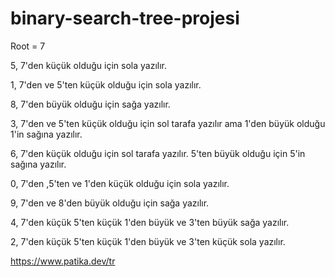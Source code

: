 # binary-search-tree-projesi

Root = 7

5, 7'den küçük olduğu için sola yazılır.

1, 7'den ve 5'ten küçük olduğu için sola yazılır.

8, 7'den büyük olduğu için sağa yazılır.

3, 7'den ve 5'ten küçük olduğu için sol tarafa yazılır ama 1'den büyük olduğu 1'in sağına yazılır.

6, 7'den küçük olduğu için sol tarafa yazılır. 5'ten büyük olduğu için 5'in sağına yazılır.

0, 7'den ,5'ten ve 1'den küçük olduğu için sola yazılır.

9, 7'den ve 8'den büyük olduğu için sağa yazılır.

4, 7'den küçük 5'ten küçük 1'den büyük ve 3'ten büyük sağa yazılır.

2, 7'den küçük 5'ten küçük 1'den büyük ve 3'ten küçük sola yazılır.

https://www.patika.dev/tr
